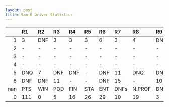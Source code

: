 ```yaml
---
layout: post 
title: Sam-K Driver Statistics
--- 
```


|     | R1   | R2   | R3   | R4   | R5   | R6   | R7   | R8     | R9   | R10   | R11   | R12   | Points   | Pos   |
|----:|:-----|:-----|:-----|:-----|:-----|:-----|:-----|:-------|:-----|:------|:------|:------|:---------|:------|
|   1 | 3    | DNF  | 3    | 3    | 3    | 6    | 3    | 4      | DNF  | 4     | DNF   | 7     | nan      | nan   |
|   2 | -    | -    | -    | -    | -    | -    | -    | -      | -    | -     | -     | -     | nan      | nan   |
|   3 | -    | -    | -    | -    | -    | -    | -    | -      | -    | -     | -     | -     | nan      | nan   |
|   4 | -    | -    | -    | -    | -    | -    | -    | -      | -    | -     | -     | -     | 0.0      | 34.0  |
|   5 | DNQ  | 7    | DNF  | DNF  | -    | DNF  | 11   | DNQ    | DNF  | DNQ   | 16    | 16    | 0.0      | 45.0  |
|   6 | DNF  | DNF  | 11   | -    | -    | DNF  | 15   | -      | 10   | nan   | nan   | nan   | 0.0      | 44.0  |
| nan | PTS  | WIN  | POD  | FIN  | STA  | ENT  | DNFs | N.PROF | DNQ  | %FIN  | PPR   | BST   | CHA      | RNK   |
|   0 | 111  | 0    | 5    | 16   | 26   | 29   | 10   | 19     | 3    | 61.54 | 3.83  | 3     | 0.0      | 17.0  |